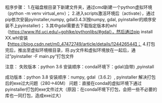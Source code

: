 程序步骤：
1.在磁盘根目录下新建文件夹，通过cmd新建一个python虚拟环境（python -m venv virtual_env）；
2.进入scripts激活环境后（activate），通过pip依次安装pyinstaller,numpy, gdal3.4.3(按numpy, gdal, pyinstaller的顺序安装不上pyinstaller)；
3.其中gdal需要去下载指定版本的whl（https://www.lfd.uci.edu/~gohlke/pythonlibs/#gdal），然后通过pip install XX.whl安装【https://blog.csdn.net/m0_47472749/article/details/124426544】；
4.打包完后，推出至虚拟环境根目录，将.py文件和虚拟环境放在一起后，通过”pyinstaller -F main.py“打包文件

注意：
失败版本：python 3.6 
安装顺序：conda环境下：gdal(自带) ,pyinstall

成功版本：python 3.8
安装顺序：numpy, gdal（3.6.2）, pyinstaller
解决打包后的exe过大问题（280->40M）
问题：直接在conda的虚拟环境下通过pyinstaller打包的exe文件过大（原因：在conda环境下打包，会把一些不必要的库也一同打包，造成exe过大）